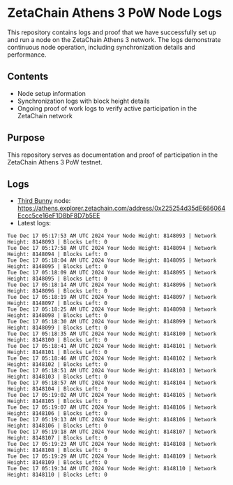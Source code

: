 # ZetaChain Athens 3 PoW Node Logs
This repository contains logs and proof that we have successfully set up and run a node on the ZetaChain Athens 3 network. The logs demonstrate continuous node operation, including synchronization details and performance.

## Contents
- Node setup information
- Synchronization logs with block height details
- Ongoing proof of work logs to verify active participation in the ZetaChain network

## Purpose
This repository serves as documentation and proof of participation in the ZetaChain Athens 3 PoW testnet.

## Logs

- [Third Bunny](https://thirdbunny.xyz/) node: https://athens.explorer.zetachain.com/address/0x225254d35dE666064Eccc5ce16eF1D8bF8D7b5EE
- Latest logs:
```
Tue Dec 17 05:17:53 AM UTC 2024 Your Node Height: 8148093 | Network Height: 8148093 | Blocks Left: 0
Tue Dec 17 05:17:58 AM UTC 2024 Your Node Height: 8148094 | Network Height: 8148094 | Blocks Left: 0
Tue Dec 17 05:18:04 AM UTC 2024 Your Node Height: 8148095 | Network Height: 8148095 | Blocks Left: 0
Tue Dec 17 05:18:09 AM UTC 2024 Your Node Height: 8148095 | Network Height: 8148095 | Blocks Left: 0
Tue Dec 17 05:18:14 AM UTC 2024 Your Node Height: 8148096 | Network Height: 8148096 | Blocks Left: 0
Tue Dec 17 05:18:19 AM UTC 2024 Your Node Height: 8148097 | Network Height: 8148097 | Blocks Left: 0
Tue Dec 17 05:18:25 AM UTC 2024 Your Node Height: 8148098 | Network Height: 8148098 | Blocks Left: 0
Tue Dec 17 05:18:30 AM UTC 2024 Your Node Height: 8148099 | Network Height: 8148099 | Blocks Left: 0
Tue Dec 17 05:18:35 AM UTC 2024 Your Node Height: 8148100 | Network Height: 8148100 | Blocks Left: 0
Tue Dec 17 05:18:41 AM UTC 2024 Your Node Height: 8148101 | Network Height: 8148101 | Blocks Left: 0
Tue Dec 17 05:18:46 AM UTC 2024 Your Node Height: 8148102 | Network Height: 8148102 | Blocks Left: 0
Tue Dec 17 05:18:51 AM UTC 2024 Your Node Height: 8148103 | Network Height: 8148103 | Blocks Left: 0
Tue Dec 17 05:18:57 AM UTC 2024 Your Node Height: 8148104 | Network Height: 8148104 | Blocks Left: 0
Tue Dec 17 05:19:02 AM UTC 2024 Your Node Height: 8148105 | Network Height: 8148105 | Blocks Left: 0
Tue Dec 17 05:19:07 AM UTC 2024 Your Node Height: 8148106 | Network Height: 8148106 | Blocks Left: 0
Tue Dec 17 05:19:13 AM UTC 2024 Your Node Height: 8148106 | Network Height: 8148106 | Blocks Left: 0
Tue Dec 17 05:19:18 AM UTC 2024 Your Node Height: 8148107 | Network Height: 8148107 | Blocks Left: 0
Tue Dec 17 05:19:23 AM UTC 2024 Your Node Height: 8148108 | Network Height: 8148108 | Blocks Left: 0
Tue Dec 17 05:19:29 AM UTC 2024 Your Node Height: 8148109 | Network Height: 8148109 | Blocks Left: 0
Tue Dec 17 05:19:34 AM UTC 2024 Your Node Height: 8148110 | Network Height: 8148110 | Blocks Left: 0
```
